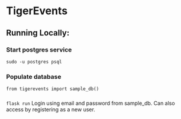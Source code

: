 # TigerEvents

## Running Locally:

### Start postgres service


```sudo service postgresql start
sudo -u postgres psql
```

### Populate database

```flask shell
from tigerevents import sample_db()
```

###

`flask run`
Login using email and password from sample_db. Can also access by registering as a new user.
